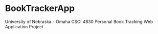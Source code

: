 # BookTrackerApp
University of Nebraska - Omaha CSCI 4830 Personal Book Tracking Web Application Project
